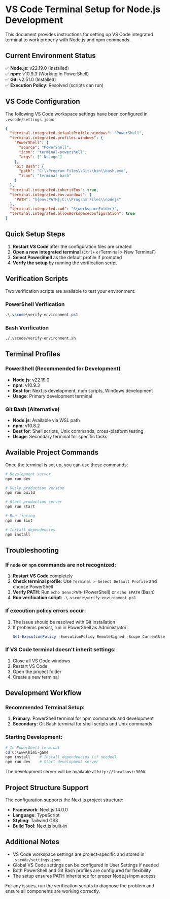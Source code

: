 # VS Code Terminal Setup for Node.js Development

This document provides instructions for setting up VS Code integrated terminal to work properly with Node.js and npm commands.

## Current Environment Status

✅ **Node.js**: v22.19.0 (Installed)  
✅ **npm**: v10.9.3 (Working in PowerShell)  
✅ **Git**: v2.51.0 (Installed)  
✅ **Execution Policy**: Resolved (scripts can run)  

## VS Code Configuration

The following VS Code workspace settings have been configured in `.vscode/settings.json`:

```json
{
  "terminal.integrated.defaultProfile.windows": "PowerShell",
  "terminal.integrated.profiles.windows": {
    "PowerShell": {
      "source": "PowerShell",
      "icon": "terminal-powershell",
      "args": ["-NoLogo"]
    },
    "Git Bash": {
      "path": "C:\\Program Files\\Git\\bin\\bash.exe",
      "icon": "terminal-bash"
    }
  },
  "terminal.integrated.inheritEnv": true,
  "terminal.integrated.env.windows": {
    "PATH": "${env:PATH};C:\\Program Files\\nodejs"
  },
  "terminal.integrated.cwd": "${workspaceFolder}",
  "terminal.integrated.allowWorkspaceConfiguration": true
}
```

## Quick Setup Steps

1. **Restart VS Code** after the configuration files are created
2. **Open a new integrated terminal** (`Ctrl+` ` or `Terminal > New Terminal`)
3. **Select PowerShell** as the default profile if prompted
4. **Verify the setup** by running the verification script

## Verification Scripts

Two verification scripts are available to test your environment:

### PowerShell Verification
```powershell
.\.vscode\verify-environment.ps1
```

### Bash Verification
```bash
./.vscode/verify-environment.sh
```

## Terminal Profiles

### PowerShell (Recommended for Development)
- **Node.js**: v22.19.0
- **npm**: v10.9.3
- **Best for**: Next.js development, npm scripts, Windows development
- **Usage**: Primary development terminal

### Git Bash (Alternative)
- **Node.js**: Available via WSL path
- **npm**: v10.8.2
- **Best for**: Shell scripts, Unix commands, cross-platform testing
- **Usage**: Secondary terminal for specific tasks

## Available Project Commands

Once the terminal is set up, you can use these commands:

```bash
# Development server
npm run dev

# Build production version
npm run build

# Start production server
npm run start

# Run linting
npm run lint

# Install dependencies
npm install
```

## Troubleshooting

### If `node` or `npm` commands are not recognized:

1. **Restart VS Code** completely
2. **Check terminal profile**: Use `Terminal > Select Default Profile` and choose PowerShell
3. **Verify PATH**: Run `echo $env:PATH` (PowerShell) or `echo $PATH` (Bash)
4. **Run verification script**: `.\.vscode\verify-environment.ps1`

### If execution policy errors occur:

1. The issue should be resolved with Git installation
2. If problems persist, run in PowerShell as Administrator:
   ```powershell
   Set-ExecutionPolicy -ExecutionPolicy RemoteSigned -Scope CurrentUser
   ```

### If VS Code terminal doesn't inherit settings:

1. Close all VS Code windows
2. Restart VS Code
3. Open the project folder
4. Create a new terminal

## Development Workflow

### Recommended Terminal Setup:
1. **Primary**: PowerShell terminal for npm commands and development
2. **Secondary**: Git Bash terminal for shell scripts and Unix commands

### Starting Development:
```powershell
# In PowerShell terminal
cd C:\www\kimi-game
npm install    # Install dependencies (if needed)
npm run dev    # Start development server
```

The development server will be available at `http://localhost:3000`.

## Project Structure Support

The configuration supports the Next.js project structure:
- **Framework**: Next.js 14.0.0
- **Language**: TypeScript
- **Styling**: Tailwind CSS
- **Build Tool**: Next.js built-in

## Additional Notes

- VS Code workspace settings are project-specific and stored in `.vscode/settings.json`
- Global VS Code settings can be configured in User Settings if needed
- Both PowerShell and Git Bash profiles are configured for flexibility
- The setup ensures PATH inheritance for proper Node.js/npm access

For any issues, run the verification scripts to diagnose the problem and ensure all components are working correctly.